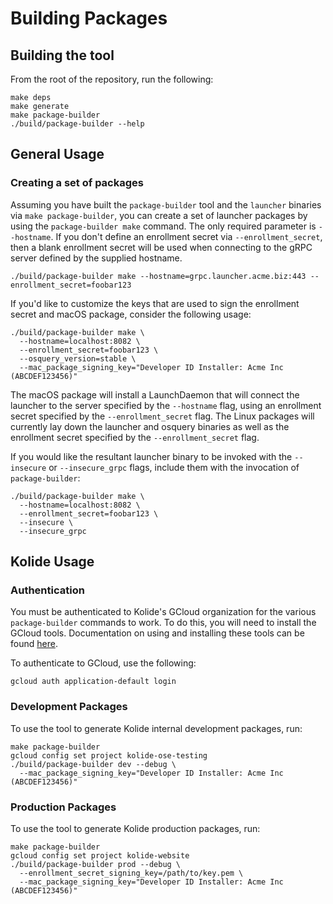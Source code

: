 # Building Packages

## Building the tool

From the root of the repository, run the following:

```
make deps
make generate
make package-builder
./build/package-builder --help
```

## General Usage

### Creating a set of packages

Assuming you have built the `package-builder` tool and the `launcher` binaries via `make package-builder`, you can create a set of launcher packages by using the `package-builder make` command. The only required parameter is `--hostname`. If you don't define an enrollment secret via `--enrollment_secret`, then a blank enrollment secret will be used when connecting to the gRPC server defined by the supplied hostname.

```
./build/package-builder make --hostname=grpc.launcher.acme.biz:443 --enrollment_secret=foobar123
```

If you'd like to customize the keys that are used to sign the enrollment secret and macOS package, consider the following usage:

```
./build/package-builder make \
  --hostname=localhost:8082 \
  --enrollment_secret=foobar123 \
  --osquery_version=stable \
  --mac_package_signing_key="Developer ID Installer: Acme Inc (ABCDEF123456)"
```

The macOS package will install a LaunchDaemon that will connect the launcher to the server specified by the `--hostname` flag, using an enrollment secret specified by the `--enrollment_secret` flag. The Linux packages will currently lay down the launcher and osquery binaries as well as the enrollment secret specified by the `--enrollment_secret` flag.

If you would like the resultant launcher binary to be invoked with the `--insecure` or `--insecure_grpc` flags, include them with the invocation of `package-builder`:

```
./build/package-builder make \
  --hostname=localhost:8082 \
  --enrollment_secret=foobar123 \
  --insecure \
  --insecure_grpc
```

## Kolide Usage

### Authentication

You must be authenticated to Kolide's GCloud organization for the various `package-builder` commands to work. To do this, you will need to install the GCloud tools. Documentation on using and installing these tools can be found [here](https://cloud.google.com/sdk/gcloud/).

To authenticate to GCloud, use the following:

```
gcloud auth application-default login
```

### Development Packages

To use the tool to generate Kolide internal development packages, run:

```
make package-builder
gcloud config set project kolide-ose-testing
./build/package-builder dev --debug \
  --mac_package_signing_key="Developer ID Installer: Acme Inc (ABCDEF123456)"
```

### Production Packages

To use the tool to generate Kolide production packages, run:

```
make package-builder
gcloud config set project kolide-website
./build/package-builder prod --debug \
  --enrollment_secret_signing_key=/path/to/key.pem \
  --mac_package_signing_key="Developer ID Installer: Acme Inc (ABCDEF123456)"
```
